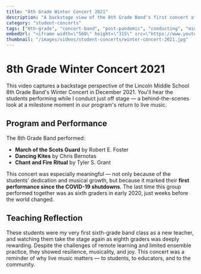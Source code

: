 ```yaml
---
title: "8th Grade Winter Concert 2021"
description: "A backstage view of the 8th Grade Band's first concert after COVID, featuring works by Foster, Bernotas, and Grant."
category: "student-concerts"
tags: ["8th-grade", "concert-band", "post-pandemic", "conducting", "middle-school"]
embedUrl: "<iframe width=\"560\" height=\"315\" src=\"https://www.youtube.com/embed/zR5Jg0tMwXk?si=9W2_40pHBE6mNfA-\" title=\"YouTube video player\" frameborder=\"0\" allow=\"accelerometer; autoplay; clipboard-write; encrypted-media; gyroscope; picture-in-picture; web-share\" referrerpolicy=\"strict-origin-when-cross-origin\" allowfullscreen></iframe>"
thumbnail: "/images/videos/student-concerts/winter-concert-2021.jpg"
---
```


# 8th Grade Winter Concert 2021

This video captures a backstage perspective of the Lincoln Middle School 8th Grade Band's Winter Concert in December 2021. You'll hear the students performing while I conduct just off stage — a behind-the-scenes look at a milestone moment in our program's return to live music.

## Program and Performance

The 8th Grade Band performed:
- **March of the Scots Guard** by Robert E. Foster
- **Dancing Kites** by Chris Bernotas
- **Chant and Fire Ritual** by Tyler S. Grant

This concert was especially meaningful — not only because of the students' dedication and musical growth, but because it marked their **first performance since the COVID-19 shutdowns**. The last time this group performed together was as sixth graders in early 2020, just weeks before the world changed.

## Teaching Reflection

These students were my very first sixth-grade band class as a new teacher, and watching them take the stage again as eighth graders was deeply rewarding. Despite the challenges of remote learning and limited ensemble practice, they showed resilience, musicality, and joy. This concert was a reminder of why live music matters — to students, to educators, and to the community. 